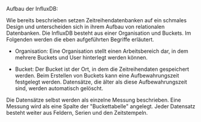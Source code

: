 Aufbau der InfluxDB:

Wie bereits beschrieben setzen Zeitreihendatenbanken auf ein schmales Design und unterscheiden sich in ihrem Aufbau von relationalen Datenbanken. Die InfluxDB besteht aus einer Organisation und Buckets. Im Folgenden werden die eben aufgeführten Begriffe erläutert.

- Organisation:
Eine Organisation stellt einen Arbeitsbereich dar, in dem mehrere Buckets und User hinterlegt werden können.

- Bucket:
Der Bucket ist der Ort, in dem die Zeitreihendaten gespeichert werden. Beim Erstellen von Buckets kann eine Aufbewahrungszeit festgelegt werden. Datensätze, die älter als diese Aufbewahrungszeit sind, werden automatisch gelöscht.

Die Datensätze selbst werden als einzelne Messung beschrieben. Eine Messung wird als eine Spalte der "Buckettabelle" angelegt.
Jeder Datensatz besteht weiter aus Feldern, Serien und den Zeitstempeln.